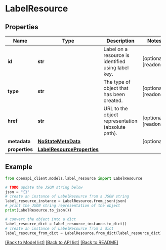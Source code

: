# LabelResource


## Properties

Name | Type | Description | Notes
------------ | ------------- | ------------- | -------------
**id** | **str** | Label on a resource is identified using label key. | [optional] [readonly] 
**type** | **str** | The type of object that has been created. | [optional] [readonly] 
**href** | **str** | URL to the object representation (absolute path). | [optional] [readonly] 
**metadata** | [**NoStateMetaData**](NoStateMetaData.md) |  | [optional] 
**properties** | [**LabelResourceProperties**](LabelResourceProperties.md) |  | 

## Example

```python
from openapi_client.models.label_resource import LabelResource

# TODO update the JSON string below
json = "{}"
# create an instance of LabelResource from a JSON string
label_resource_instance = LabelResource.from_json(json)
# print the JSON string representation of the object
print(LabelResource.to_json())

# convert the object into a dict
label_resource_dict = label_resource_instance.to_dict()
# create an instance of LabelResource from a dict
label_resource_from_dict = LabelResource.from_dict(label_resource_dict)
```
[[Back to Model list]](../README.md#documentation-for-models) [[Back to API list]](../README.md#documentation-for-api-endpoints) [[Back to README]](../README.md)


